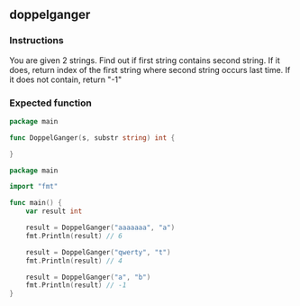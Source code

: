 ## doppelganger

### Instructions

You are given 2 strings. Find out if first string contains second string. If it does, return index of the first string where second string occurs last time. If it does not contain, return "-1"

### Expected function

```go
package main

func DoppelGanger(s, substr string) int {

}
```

```go
package main

import "fmt"

func main() {
	var result int

	result = DoppelGanger("aaaaaaa", "a")
	fmt.Println(result) // 6

	result = DoppelGanger("qwerty", "t")
	fmt.Println(result) // 4

	result = DoppelGanger("a", "b")
	fmt.Println(result) // -1
}
```
